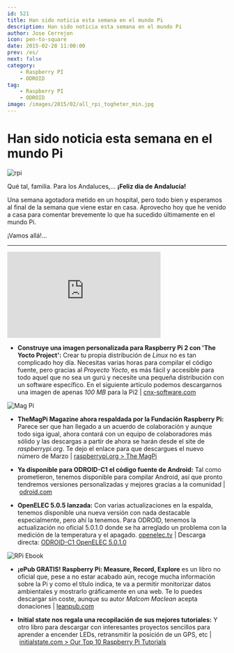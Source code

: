 ```yaml
---
id: 521
title: Han sido noticia esta semana en el mundo Pi
description: Han sido noticia esta semana en el mundo Pi
author: Jose Cerrejon
icon: pen-to-square
date: 2015-02-28 11:00:00
prev: /es/
next: false
category:
    - Raspberry PI
    - ODROID
tag:
    - Raspberry PI
    - ODROID
image: /images/2015/02/all_rpi_togheter_min.jpg
---
```


# Han sido noticia esta semana en el mundo Pi

![rpi](/images/2015/02/all_rpi_togheter_min.jpg)

Qué tal, familia. Para los Andaluces,... **¡Feliz día de Andalucía!**

Una semana agotadora metido en un hospital, pero todo bien y esperamos al final de la semana que viene estar en casa. Aprovecho hoy que he venido a casa para comentar brevemente lo que ha sucedido últimamente en el mundo Pi.

¡Vamos allá!...

---

<iframe width="352" height="198" src="https://www.youtube.com/embed/7WaPZ5wyRsM?rel=0" frameborder="0" allowfullscreen></iframe>

-   **Construye una imagen personalizada para Raspberry Pi 2 con 'The Yocto Project':** Crear tu propia distribución de _Linux_ no es tan complicado hoy día. Necesitas varias horas para compilar el código fuente, pero gracias al _Proyecto Yocto_, es más fácil y accesible para todo aquel que no sea un gurú y necesite una pequeña distribución con un software específico. En el siguiente artículo podemos descargarnos una imagen de apenas _100 MB_ para la Pi2 | [cnx-software.com](https://www.cnx-software.com/2015/02/27/yocto-project-raspberry-pi-2-board-minimal-image/)

![Mag Pi](/images/2015/02/new_magpi.png)

-   **TheMagPi Magazine ahora respaldada por la Fundación Raspberry Pi:** Parece ser que han llegado a un acuerdo de colaboración y aunque todo siga igual, ahora contará con un equipo de colaboradores más sólido y las descargas a partir de ahora se harán desde el site de _raspberrypi.org_. Te dejo el enlace para que descargues el nuevo número de Marzo | [raspberrypi.org > The MagPi](https://www.raspberrypi.org/magpi/issues/31/)

-   **Ya disponible para ODROID-C1 el código fuente de Android:** Tal como prometieron, tenemos disponible para compilar Android, así que pronto tendremos versiones personalizadas y mejores gracias a la comunidad | [odroid.com](https://odroid.com/dokuwiki/doku.php?id=en:c1_building_android)

-   **OpenELEC 5.0.5 lanzada:** Con varias actualizaciones en la espalda, tenemos disponible una nueva versión con nada destacable especialmente, pero ahí la tenemos. Para ODROID, tenemos la actualización no oficial 5.0.1.0 donde se ha arreglado un problema con la medición de la temperatura y el apagado. [openelec.tv](https://openelec.tv/get-openelec) | Descarga directa: [ODROID-C1 OpenELEC 5.0.1.0](https://github.com/zalaare/OpenELEC-Odroid/archive/5.0.1.0.tar.gz)

![RPi Ebook](/images/2015/02/RPi_measure_book.png)

-   **¡ePub GRATIS! Raspberry Pi: Measure, Record, Explore** es un libro no oficial que, pese a no estar acabado aún, recoge mucha información sobre la Pi y como el título indica, te va a permitir monitorizar datos ambientales y mostrarlo gráficamente en una web. Te lo puedes descargar sin coste, aunque su autor _Malcom Maclean_ acepta donaciones | [leanpub.com](https://leanpub.com/RPiMRE)

-   **Initial state nos regala una recopilación de sus mejores tutoriales:** Y otro libro para descargar con interesantes proyectos sencillos para aprender a encender LEDs, retransmitir la posición de un GPS, etc | [initialstate.com > Our Top 10 Raspberry Pi Tutorials](https://blog.initialstate.com/top-10-raspberry-pi-tutorials/)
